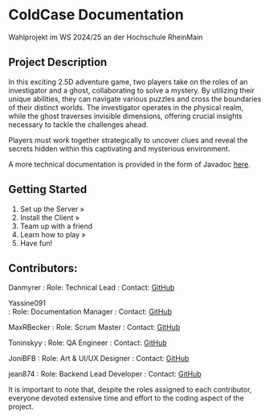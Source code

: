 # ColdCase Documentation

Wahlprojekt im WS 2024/25 an der Hochschule RheinMain

## Project Description

In this exciting 2.5D adventure game, two players take on the roles of an investigator and a ghost, collaborating to
solve a mystery. By utilizing their unique abilities, they can navigate various puzzles and cross the boundaries of
their distinct worlds. The investigator operates in the physical realm, while the ghost traverses invisible dimensions,
offering crucial insights necessary to tackle the challenges ahead.

Players must work together strategically to uncover clues and reveal the secrets hidden within this captivating and
mysterious environment.

<note>
A more technical documentation is provided in the form of Javadoc <a href="https://under-the-oaks.github.io/ColdCase-Client/index.html">here</a>.
</note>

## Getting Started

1. Set up the Server » [](Server-Installation.md)
2. Install the Client » [](Client-Installation.md)
3. Team up with a friend
4. Learn how to play » [](Game-Instructions.md)
5. Have fun!


## Contributors:

Danmyrer
: Role: Technical Lead
: Contact: [GitHub]( https://github.com/Danmyrer )

Yassine091   
: Role: Documentation Manager
: Contact: [GitHub]( https://github.com/Yassine091 )

MaxRBecker
: Role: Scrum Master
: Contact: [GitHub](https://github.com/MaxRBecker)

Toninskyy
: Role: QA Engineer
: Contact: [GitHub]( https://github.com/Toninskyy )

JoniBFB
: Role: Art & UI/UX Designer
: Contact: [GitHub]( https://github.com/JoniBFB )

jean874
: Role: Backend Lead Developer
: Contact: [GitHub]( https://github.com/jean874 )

<note>
    It is important to note that, despite the roles assigned to each contributor, everyone devoted extensive time and effort to the coding aspect of the project.
</note>